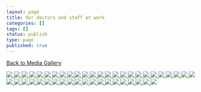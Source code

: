 ```yaml
---
layout: page
title: Our doctors and staff at work
categories: []
tags: []
status: publish
type: page
published: true
---
```

<p><a title="Gallery" href="/media/">Back to Media Gallery</a></p>
<!-- Darkbox -->
<div class="darkbox">
<a href="http://vietnamvac.isamonkey.org/gallery/doctors-at-work/dsc09055.jpg" data-darkbox="doctors-at-work">
  <img src="http://vietnamvac.isamonkey.org/gallery/doctors-at-work/thumbs/dsc09055.jpg" />
</a>
<a href="http://vietnamvac.isamonkey.org/gallery/doctors-at-work/dsc09059.jpg" data-darkbox="doctors-at-work">
  <img src="http://vietnamvac.isamonkey.org/gallery/doctors-at-work/thumbs/dsc09059.jpg" />
</a>
<a href="http://vietnamvac.isamonkey.org/gallery/doctors-at-work/dsc09286.jpg" data-darkbox="doctors-at-work">
  <img src="http://vietnamvac.isamonkey.org/gallery/doctors-at-work/thumbs/dsc09286.jpg" />
</a>
<a href="http://vietnamvac.isamonkey.org/gallery/doctors-at-work/dsc09440.jpg" data-darkbox="doctors-at-work">
  <img src="http://vietnamvac.isamonkey.org/gallery/doctors-at-work/thumbs/dsc09440.jpg" />
</a>
<a href="http://vietnamvac.isamonkey.org/gallery/doctors-at-work/dscn4652.jpg" data-darkbox="doctors-at-work">
  <img src="http://vietnamvac.isamonkey.org/gallery/doctors-at-work/thumbs/dscn4652.jpg" />
</a>
<a href="http://vietnamvac.isamonkey.org/gallery/doctors-at-work/dscn4671.jpg" data-darkbox="doctors-at-work">
  <img src="http://vietnamvac.isamonkey.org/gallery/doctors-at-work/thumbs/dscn4671.jpg" />
</a>
<a href="http://vietnamvac.isamonkey.org/gallery/doctors-at-work/dscn4676.jpg" data-darkbox="doctors-at-work">
  <img src="http://vietnamvac.isamonkey.org/gallery/doctors-at-work/thumbs/dscn4676.jpg" />
</a>
<a href="http://vietnamvac.isamonkey.org/gallery/doctors-at-work/img_1181.jpg" data-darkbox="doctors-at-work">
  <img src="http://vietnamvac.isamonkey.org/gallery/doctors-at-work/thumbs/img_1181.jpg" />
</a>
<a href="http://vietnamvac.isamonkey.org/gallery/doctors-at-work/img_1186.jpg" data-darkbox="doctors-at-work">
  <img src="http://vietnamvac.isamonkey.org/gallery/doctors-at-work/thumbs/img_1186.jpg" />
</a>
<a href="http://vietnamvac.isamonkey.org/gallery/doctors-at-work/img_1197.jpg" data-darkbox="doctors-at-work">
  <img src="http://vietnamvac.isamonkey.org/gallery/doctors-at-work/thumbs/img_1197.jpg" />
</a>
<a href="http://vietnamvac.isamonkey.org/gallery/doctors-at-work/img_1198.jpg" data-darkbox="doctors-at-work">
  <img src="http://vietnamvac.isamonkey.org/gallery/doctors-at-work/thumbs/img_1198.jpg" />
</a>
<a href="http://vietnamvac.isamonkey.org/gallery/doctors-at-work/img_1199.jpg" data-darkbox="doctors-at-work">
  <img src="http://vietnamvac.isamonkey.org/gallery/doctors-at-work/thumbs/img_1199.jpg" />
</a>
<a href="http://vietnamvac.isamonkey.org/gallery/doctors-at-work/img_1207.jpg" data-darkbox="doctors-at-work">
  <img src="http://vietnamvac.isamonkey.org/gallery/doctors-at-work/thumbs/img_1207.jpg" />
</a>
<a href="http://vietnamvac.isamonkey.org/gallery/doctors-at-work/img_1211.jpg" data-darkbox="doctors-at-work">
  <img src="http://vietnamvac.isamonkey.org/gallery/doctors-at-work/thumbs/img_1211.jpg" />
</a>
<a href="http://vietnamvac.isamonkey.org/gallery/doctors-at-work/img_1214.jpg" data-darkbox="doctors-at-work">
  <img src="http://vietnamvac.isamonkey.org/gallery/doctors-at-work/thumbs/img_1214.jpg" />
</a>
<a href="http://vietnamvac.isamonkey.org/gallery/doctors-at-work/img_1218.jpg" data-darkbox="doctors-at-work">
  <img src="http://vietnamvac.isamonkey.org/gallery/doctors-at-work/thumbs/img_1218.jpg" />
</a>
<a href="http://vietnamvac.isamonkey.org/gallery/doctors-at-work/p1080123.jpg" data-darkbox="doctors-at-work">
  <img src="http://vietnamvac.isamonkey.org/gallery/doctors-at-work/thumbs/p1080123.jpg" />
</a>
<a href="http://vietnamvac.isamonkey.org/gallery/doctors-at-work/p1080133.jpg" data-darkbox="doctors-at-work">
  <img src="http://vietnamvac.isamonkey.org/gallery/doctors-at-work/thumbs/p1080133.jpg" />
</a>
<a href="http://vietnamvac.isamonkey.org/gallery/doctors-at-work/p1080139.jpg" data-darkbox="doctors-at-work">
  <img src="http://vietnamvac.isamonkey.org/gallery/doctors-at-work/thumbs/p1080139.jpg" />
</a>
<a href="http://vietnamvac.isamonkey.org/gallery/doctors-at-work/p1080140.jpg" data-darkbox="doctors-at-work">
  <img src="http://vietnamvac.isamonkey.org/gallery/doctors-at-work/thumbs/p1080140.jpg" />
</a>
<a href="http://vietnamvac.isamonkey.org/gallery/doctors-at-work/p1080486.jpg" data-darkbox="doctors-at-work">
  <img src="http://vietnamvac.isamonkey.org/gallery/doctors-at-work/thumbs/p1080486.jpg" />
</a>
<a href="http://vietnamvac.isamonkey.org/gallery/doctors-at-work/p1080487.jpg" data-darkbox="doctors-at-work">
  <img src="http://vietnamvac.isamonkey.org/gallery/doctors-at-work/thumbs/p1080487.jpg" />
</a>
<a href="http://vietnamvac.isamonkey.org/gallery/doctors-at-work/p1080489.jpg" data-darkbox="doctors-at-work">
  <img src="http://vietnamvac.isamonkey.org/gallery/doctors-at-work/thumbs/p1080489.jpg" />
</a>
<a href="http://vietnamvac.isamonkey.org/gallery/doctors-at-work/p1080490.jpg" data-darkbox="doctors-at-work">
  <img src="http://vietnamvac.isamonkey.org/gallery/doctors-at-work/thumbs/p1080490.jpg" />
</a>
<a href="http://vietnamvac.isamonkey.org/gallery/doctors-at-work/p1080491.jpg" data-darkbox="doctors-at-work">
  <img src="http://vietnamvac.isamonkey.org/gallery/doctors-at-work/thumbs/p1080491.jpg" />
</a>
<a href="http://vietnamvac.isamonkey.org/gallery/doctors-at-work/p1080535.jpg" data-darkbox="doctors-at-work">
  <img src="http://vietnamvac.isamonkey.org/gallery/doctors-at-work/thumbs/p1080535.jpg" />
</a>
<a href="http://vietnamvac.isamonkey.org/gallery/doctors-at-work/p1080565.jpg" data-darkbox="doctors-at-work">
  <img src="http://vietnamvac.isamonkey.org/gallery/doctors-at-work/thumbs/p1080565.jpg" />
</a>
<a href="http://vietnamvac.isamonkey.org/gallery/doctors-at-work/p1080568.jpg" data-darkbox="doctors-at-work">
  <img src="http://vietnamvac.isamonkey.org/gallery/doctors-at-work/thumbs/p1080568.jpg" />
</a>
<a href="http://vietnamvac.isamonkey.org/gallery/doctors-at-work/p1080588.jpg" data-darkbox="doctors-at-work">
  <img src="http://vietnamvac.isamonkey.org/gallery/doctors-at-work/thumbs/p1080588.jpg" />
</a>
<a href="http://vietnamvac.isamonkey.org/gallery/doctors-at-work/p1080629.jpg" data-darkbox="doctors-at-work">
  <img src="http://vietnamvac.isamonkey.org/gallery/doctors-at-work/thumbs/p1080629.jpg" />
</a>
<a href="http://vietnamvac.isamonkey.org/gallery/doctors-at-work/p1080654.jpg" data-darkbox="doctors-at-work">
  <img src="http://vietnamvac.isamonkey.org/gallery/doctors-at-work/thumbs/p1080654.jpg" />
</a>
<a href="http://vietnamvac.isamonkey.org/gallery/doctors-at-work/p1080657.jpg" data-darkbox="doctors-at-work">
  <img src="http://vietnamvac.isamonkey.org/gallery/doctors-at-work/thumbs/p1080657.jpg" />
</a>
<a href="http://vietnamvac.isamonkey.org/gallery/doctors-at-work/p1150537.jpg" data-darkbox="doctors-at-work">
  <img src="http://vietnamvac.isamonkey.org/gallery/doctors-at-work/thumbs/p1150537.jpg" />
</a>
<a href="http://vietnamvac.isamonkey.org/gallery/doctors-at-work/p1150540.jpg" data-darkbox="doctors-at-work">
  <img src="http://vietnamvac.isamonkey.org/gallery/doctors-at-work/thumbs/p1150540.jpg" />
</a>
<a href="http://vietnamvac.isamonkey.org/gallery/doctors-at-work/p1150592.jpg" data-darkbox="doctors-at-work">
  <img src="http://vietnamvac.isamonkey.org/gallery/doctors-at-work/thumbs/p1150592.jpg" />
</a>
<a href="http://vietnamvac.isamonkey.org/gallery/doctors-at-work/p1150621.jpg" data-darkbox="doctors-at-work">
  <img src="http://vietnamvac.isamonkey.org/gallery/doctors-at-work/thumbs/p1150621.jpg" />
</a>
<a href="http://vietnamvac.isamonkey.org/gallery/doctors-at-work/p1150643.jpg" data-darkbox="doctors-at-work">
  <img src="http://vietnamvac.isamonkey.org/gallery/doctors-at-work/thumbs/p1150643.jpg" />
</a>
<a href="http://vietnamvac.isamonkey.org/gallery/doctors-at-work/p1150646.jpg" data-darkbox="doctors-at-work">
  <img src="http://vietnamvac.isamonkey.org/gallery/doctors-at-work/thumbs/p1150646.jpg" />
</a>
<a href="http://vietnamvac.isamonkey.org/gallery/doctors-at-work/p1210404.jpg" data-darkbox="doctors-at-work">
  <img src="http://vietnamvac.isamonkey.org/gallery/doctors-at-work/thumbs/p1210404.jpg" />
</a>
<a href="http://vietnamvac.isamonkey.org/gallery/doctors-at-work/p1210410.jpg" data-darkbox="doctors-at-work">
  <img src="http://vietnamvac.isamonkey.org/gallery/doctors-at-work/thumbs/p1210410.jpg" />
</a>
<a href="http://vietnamvac.isamonkey.org/gallery/doctors-at-work/p1210415.jpg" data-darkbox="doctors-at-work">
  <img src="http://vietnamvac.isamonkey.org/gallery/doctors-at-work/thumbs/p1210415.jpg" />
</a>
<a href="http://vietnamvac.isamonkey.org/gallery/doctors-at-work/p1210424.jpg" data-darkbox="doctors-at-work">
  <img src="http://vietnamvac.isamonkey.org/gallery/doctors-at-work/thumbs/p1210424.jpg" />
</a>
<a href="http://vietnamvac.isamonkey.org/gallery/doctors-at-work/p1210552.jpg" data-darkbox="doctors-at-work">
  <img src="http://vietnamvac.isamonkey.org/gallery/doctors-at-work/thumbs/p1210552.jpg" />
</a>
<a href="http://vietnamvac.isamonkey.org/gallery/doctors-at-work/p1210587.jpg" data-darkbox="doctors-at-work">
  <img src="http://vietnamvac.isamonkey.org/gallery/doctors-at-work/thumbs/p1210587.jpg" />
</a>
<a href="http://vietnamvac.isamonkey.org/gallery/doctors-at-work/p1210596.jpg" data-darkbox="doctors-at-work">
  <img src="http://vietnamvac.isamonkey.org/gallery/doctors-at-work/thumbs/p1210596.jpg" />
</a>

</div>
<!-- End darkbox -->